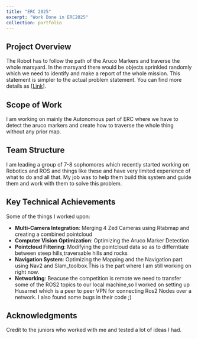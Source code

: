 ```yaml
---
title: "ERC 2025"
excerpt: "Work Done in ERC2025"
collection: portfolio
---
```



## Project Overview

The Robot has to follow the path of the Aruco Markers and traverse the whole marsyard. In the marsyard there would be objects sprinkled randomly which we need to identify and make a report of the whole mission. This statement is simpler to the actual problem statement. You can find more details as [[Link](https://github.com/husarion/erc2025/blob/main/TECHNICAL_HANDBOOK.md)].

## Scope of Work

I am working on mainly the Autonomous part of ERC where we have to detect the aruco markers and create how to traverse the whole thing without any prior map.

## Team Structure

I am leading a group of 7-8 sophomores which recently started working on Robotics and ROS and things like these and have very limited experience of what to do and all that. My job was to help them build this system and guide them and work with them to solve this problem.

## Key Technical Achievements

Some of the things I worked upon:

- **Multi-Camera Integration**: Merging 4 Zed Cameras using Rtabmap and creating a combined pointcloud
- **Computer Vision Optimization**: Optimizing the Aruco Marker Detection
- **Pointcloud Filtering**: Modifying the pointcloud data so as to differntiate between steep hills,traversable hills and rocks 
- **Navigation System**: Optimizing the Mapping and the Navigation part using Nav2 and Slam_toolbox.This is the part where I am still working on right now.
- **Networking**: Beacuse the competition is remote we need to transfer some of the ROS2 topics to our local machine,so I worked on setting up Husarnet which is a peer to peer VPN for connecting Ros2 Nodes over a network. I also found some bugs in their code ;)


## Acknowledgments

Credit to the juniors who worked with me and tested a lot of ideas I had.